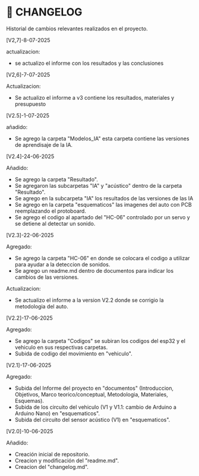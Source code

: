 # 📜 CHANGELOG
Historial de cambios relevantes realizados en el proyecto.

[V2,7]-8-07-2025

actualizacion:
- se actualizo el informe con los resultados y las conclusiones

[V2,6]-7-07-2025

Actualizacion:
- Se actualizo el informe a v3 contiene los resultados, materiales y presupuesto 

[V2.5]-1-07-2025

añadido:
- Se agrego la carpeta "Modelos_IA" esta carpeta contiene las versiones de aprendisaje de la IA.

[V2.4]-24-06-2025

Añadido:
- Se agrego la carpeta "Resultado".
- Se agregaron las subcarpetas "IA" y "acústico" dentro de la carpeta "Resultado".
- Se agrego en la subcarpeta "IA" los resultados de las versiones de las IA 
- Se agrego en la carpeta "esquematicos" las imagenes del auto con PCB reemplazando el protoboard.
- Se agrego el codigo al apartado del "HC-06" controlado por un servo y se detiene al detectar un sonido.

[V2.3]-22-06-2025

Agregado:
- Se agrego la carpeta "HC-06" en donde se colocara el codigo a utilizar para ayudar a la deteccion de sonidos.
- Se agrego un readme.md dentro de documentos para indicar los cambios de las versiones.

Actualizacion:
- Se actualizo el informe a la version V2.2 donde se corrigio la metodologia del auto.

[V2.2]-17-06-2025

Agregado:
- Se agrego la carpeta "Codigos" se subiran los codigos del esp32 y el vehiculo en sus respectivas carpetas.
- Subida de codigo del movimiento en "vehiculo".

[V2.1]-17-06-2025

Agregado:
- Subida del Informe del proyecto en "documentos" (Introduccion, Objetivos, Marco teorico/conceptual, Metodologia, Materiales, Esquemas).
- Subida de los circuito del vehiculo (V1 y V1.1: cambio de Arduino a Arduino Nano) en "esquematicos".
- Subida del circuito del sensor acústico (V1) en "esquematicos".

[V2.0]-10-06-2025

Añadido:
- Creación inicial de repositorio.
- Creacion y modificación del "readme.md".
- Creacion del "changelog.md".
